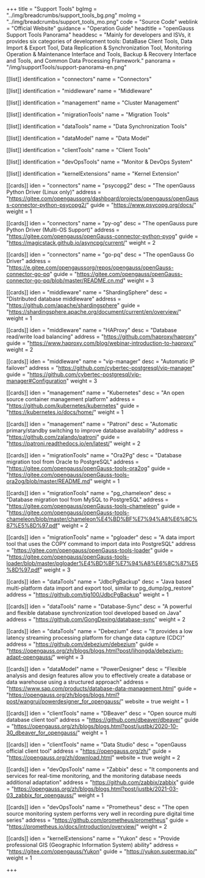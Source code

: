 +++
title = "Support Tools"
bgImg = "../img/breadcrumbs/support_tools_bg.png"
moImg = "../img/breadcrumbs/support_tools_mo.png"
code = "Source Code"
weblink = "Official Website"
guidance = "Operation Guide"
headtitle = "openGauss Support Tools Panorama"
headdesc = "Mainly for developers and ISVs, it provides six categories of development tools: DataBase Client Tools, Data Import & Export Tool, Data Replication & Synchronization Tool, Monitoring Operation & Maintenance Interface and Tools, Backup & Recovery Interface and Tools, and Common Data Processing Framework."
panorama = "/img/supportTools/support-panorama-en.png"

[[list]]
identification = "connectors"
name = "Connectors"

[[list]]
identification = "middleware"
name = "Middleware"

[[list]]
identification = "management"
name = "Cluster Management"

[[list]]
identification = "migrationTools"
name = "Migration Tools"

[[list]]
identification = "dataTools"
name = "Data Synchronization Tools"

[[list]]
identification = "dataModel"
name = "Data Model"

[[list]]
identification = "clientTools"
name = "Client Tools"

[[list]]
identification = "devOpsTools"
name = "Monitor & DevOps System"

[[list]]
identification = "kernelExtensions"
name = "Kernel Extension"

[[cards]]
iden = "connectors"
name = "psycopg2"
desc = "The openGauss Python Driver (Linux only)"
address = "https://gitee.com/opengaussorg/dashboard/projects/opengauss/openGauss-connector-python-psycopg2/"
guide = "https://www.psycopg.org/docs/"
weight = 1

[[cards]]
iden = "connectors"
name = "py-og"
desc = "The openGauss pure Python Driver (Multi-OS Support)"
address = "https://gitee.com/opengauss/openGauss-connector-python-pyog"
guide = "https://magicstack.github.io/asyncpg/current/"
weight = 2

[[cards]]
iden = "connectors"
name = "go-pq"
desc = "The openGauss Go Driver"
address = "https://e.gitee.com/opengaussorg/repos/opengauss/openGauss-connector-go-pq"
guide = "https://gitee.com/opengauss/openGauss-connector-go-pq/blob/master/README.cn.md"
weight = 3

[[cards]]
iden = "middleware"
name = "ShardingSphere"
desc = "Distributed database middleware"
address = "https://github.com/apache/shardingsphere"
guide = "https://shardingsphere.apache.org/document/current/en/overview/"
weight = 1

[[cards]]
iden = "middleware"
name = "HAProxy"
desc = "Database read/write load balancing"
address = "https://github.com/haproxy/haproxy"
guide = "https://www.haproxy.com/blog/webinar-introduction-to-haproxy/"
weight = 2

[[cards]]
iden = "middleware"
name = "vip-manager"
desc = "Automatic IP failover"
address = "https://github.com/cybertec-postgresql/vip-manager"
guide = "https://github.com/cybertec-postgresql/vip-manager#Configuration"
weight = 3


[[cards]]
iden = "management"
name = "Kubernetes"
desc = "An open source container management platform"
address = "https://github.com/kubernetes/kubernetes"
guide = "https://kubernetes.io/docs/home/"
weight = 1

[[cards]]
iden = "management"
name = "Patroni"
desc = "Automatic primary/standby switching to improve database availability"
address = "https://github.com/zalando/patroni"
guide = "https://patroni.readthedocs.io/en/latest/"
weight = 2


[[cards]]
iden = "migrationTools"
name = "Ora2Pg"
desc = "Database migration tool from Oracle to PostgreSQL"
address = "https://gitee.com/opengauss/openGauss-tools-ora2og"
guide = "https://gitee.com/opengauss/openGauss-tools-ora2og/blob/master/README.md"
weight = 1

[[cards]]
iden = "migrationTools"
name = "pg_chameleon"
desc = "Database migration tool from MySQL to PostgreSQL"
address = "https://gitee.com/opengauss/openGauss-tools-chameleon"
guide = "https://gitee.com/opengauss/openGauss-tools-chameleon/blob/master/chameleon%E4%BD%BF%E7%94%A8%E6%8C%87%E5%8D%97.pdf"
weight = 2

[[cards]]
iden = "migrationTools"
name = "pgloader"
desc = "A data import tool that uses the COPY command to import data into PostgreSQL"
address = "https://gitee.com/opengauss/openGauss-tools-loader"
guide = "https://gitee.com/opengauss/openGauss-tools-loader/blob/master/pgloader%E4%BD%BF%E7%94%A8%E6%8C%87%E5%8D%97.pdf"
weight = 3

[[cards]]
iden = "dataTools"
name = "JdbcPgBackup"
desc = "Java based multi-platform data import and export tool, similar to pg_dump/pg_restore"
address = "https://github.com/tig100/JdbcPgBackup"
weight = 1

[[cards]]
iden = "dataTools"
name = "Database-Sync"
desc = "A powerful and flexible database synchronization tool developed based on Java"
address = "https://github.com/GongDexing/database-sync"
weight = 2

[[cards]]
iden = "dataTools"
name = "Debezium"
desc = "It provides a low latency streaming processing platform for change data capture (CDC)"
address = "https://github.com/debezium/debezium"
guide = "https://opengauss.org/zh/blogs/blogs.html?post/lihongda/debezium-adapt-opengauss/"
weight = 3

[[cards]]
iden = "dataModel"
name = "PowerDesigner"
desc = "Flexible analysis and design features allow you to effectively create a database or data warehouse using a structured approach"
address = "https://www.sap.com/products/database-data-management.html"
guide = "https://opengauss.org/zh/blogs/blogs.html?post/wangrui/powerdesigner_for_opengauss/"
website = true
weight = 1

[[cards]]
iden = "clientTools"
name = "DBeaver"
desc = "Open source multi database client tool"
address = "https://github.com/dbeaver/dbeaver"
guide = "https://opengauss.org/zh/blogs/blogs.html?post/justbk/2020-10-30_dbeaver_for_opengauss/"
weight = 1

[[cards]]
iden = "clientTools"
name = "Data Studio"
desc = "openGauss official client tool"
address = "https://opengauss.org/zh/"
guide = "https://opengauss.org/zh/download.html"
website = true
weight = 2

[[cards]]
iden = "devOpsTools"
name = "Zabbix"
desc = "It components and services for real-time monitoring, and the monitoring database needs additional adaptation"
address = "https://github.com/zabbix/zabbix"
guide = "https://opengauss.org/zh/blogs/blogs.html?post/justbk/2021-03-03_zabbix_for_opengauss/"
weight = 1

[[cards]]
iden = "devOpsTools"
name = "Prometheus"
desc = "The open source monitoring system performs very well in recording pure digital time series"
address = "https://github.com/prometheus/prometheus"
guide = "https://prometheus.io/docs/introduction/overview/"
weight = 2

[[cards]] 
iden = "kernelExtensions"
name = "Yukon"
desc = "Provide professional GIS (Geographic Information System) ability"
address = "https://gitee.com/opengauss/Yukon"
guide = "https://yukon.supermap.io/" 
weight = 1   


+++